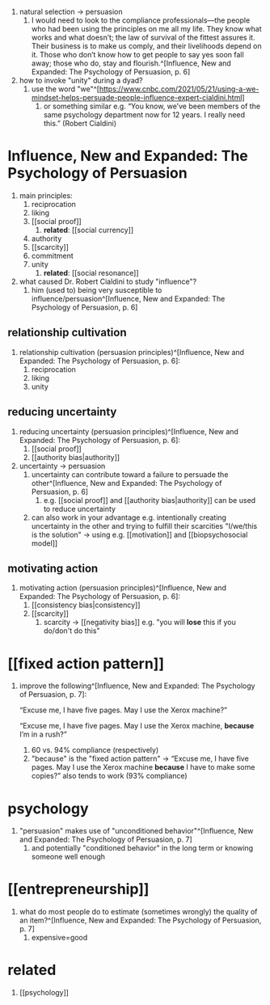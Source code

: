 1. natural selection → persuasion
	1. I would need to look to the compliance professionals—the people who had been using the principles on me all my life. They know what works and what doesn’t; the law of survival of the fittest assures it. Their business is to make us comply, and their livelihoods depend on it. Those who don’t know how to get people to say yes soon fall away; those who do, stay and flourish.^[Influence, New and Expanded: The Psychology of Persuasion, p. 6]
2. how to invoke "unity" during a dyad?
	1. use the word "we"^[https://www.cnbc.com/2021/05/21/using-a-we-mindset-helps-persuade-people-influence-expert-cialdini.html]
		1. or something similar e.g. “You know, we’ve been members of the same psychology department now for 12 years. I really need this.” (Robert Cialdini)


# Influence, New and Expanded: The Psychology of Persuasion
1. main principles:
	1. reciprocation
	2. liking
	3. [[social proof]]
		1. **related**: [[social currency]]
	4. authority
	5. [[scarcity]]
	6. commitment
	7. unity
		1. **related**: [[social resonance]]
2. what caused Dr. Robert Cialdini to study "influence"?
	1. him (used to) being very susceptible to influence/persuasion^[Influence, New and Expanded: The Psychology of Persuasion, p. 6]
## relationship cultivation
1. relationship cultivation (persuasion principles)^[Influence, New and Expanded: The Psychology of Persuasion, p. 6]:
	1. reciprocation
	2. liking
	3. unity

## reducing uncertainty
1. reducing uncertainty (persuasion principles)^[Influence, New and Expanded: The Psychology of Persuasion, p. 6]:
	1. [[social proof]]
	2. [[authority bias|authority]]
2. uncertainty → persuasion
	1. uncertainty can contribute toward a failure to persuade the other^[Influence, New and Expanded: The Psychology of Persuasion, p. 6]
		1. e.g. [[social proof]] and [[authority bias|authority]] can be used to reduce uncertainty
	2. can also work in your advantage e.g. intentionally creating uncertainty in the other and trying to fulfill their scarcities "I/we/this is the solution" → using e.g. [[motivation]] and [[biopsychosocial model]]

## motivating action
1. motivating action (persuasion principles)^[Influence, New and Expanded: The Psychology of Persuasion, p. 6]:
	1. [[consistency bias|consistency]]
	2. [[scarcity]]
		1. scarcity → [[negativity bias]] e.g. "you will **lose** this if you do/don't do this"
# [[fixed action pattern]]
1. improve the following^[Influence, New and Expanded: The Psychology of Persuasion, p. 7]:

	“Excuse me, I have five pages. May I use the Xerox machine?”
	
	“Excuse me, I have five pages. May I use the Xerox machine, **because** I’m in a rush?”
	1. 60 vs. 94% compliance (respectively)
	2. "because" is the "fixed action pattern" → “Excuse me, I have five pages. May I use the Xerox machine **because** I have to make some copies?” also tends to work (93% compliance)

# psychology
1. "persuasion" makes use of "unconditioned behavior"^[Influence, New and Expanded: The Psychology of Persuasion, p. 7]
	1. and potentially "conditioned behavior" in the long term or knowing someone well enough

# [[entrepreneurship]]
1. what do most people do to estimate (sometimes wrongly) the quality of an item?^[Influence, New and Expanded: The Psychology of Persuasion, p. 7]
	1. expensive=good

# related
1. [[psychology]]